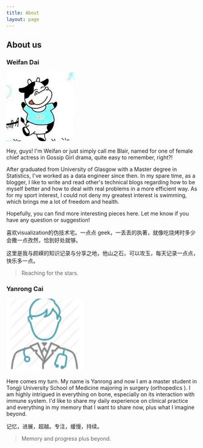 ```yaml
---
title: About
layout: page
---
```

## About us

### Weifan Dai

![一只快乐的小白牛](/assets/images/profile.jpg)


Hey, guys! I'm Weifan or just simply call me Blair, named for one of female chief actress in Gossip Girl drama, quite easy to remember, right?!

After graduated from University of Glasgow with a Master degree in Statistics, I've worked as a data engineer since then. In my spare time, as a blogger, I like to write and read other's technical blogs regarding how to be myself better and how to deal with real problems in a more efficient way. As for my sport interest, I could not deny my greatest interest is swimming, which brings me a lot of freedom and health. 

Hopefully, you can find more interesting pieces here. Let me know if you have any question or suggestion!

喜欢visualization的伪技术宅。一点点 geek，一丢丢的执著，就像吃烧烤时多少会撒一点孜然，恰到好处就够。

这里是我与颜嵘的知识记录与分享之地，他山之石，可以攻玉，每天记录一点点，快乐多一点。

> Reaching for the stars.

### Yanrong Cai

![一名医学僧](/assets/images/doctor.png)

Here comes my turn. My name is Yanrong and now I am a master student in Tongji University School of Medicine majoring in surgery (orthopedics ). I am highly intrigued in everything on bone, especially on its interaction with immune system. I'd like to share my daily experience on clinical practice and everything in my memory that I want to share now, plus what I imagine beyond.

记忆，进展，超越。专注，缓慢，持续。

> Memory and progress plus beyond.






